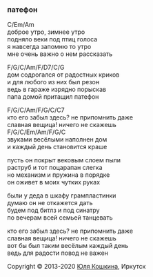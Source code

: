 ### патефон

C/Em/Am    
доброе утро, зимнее утро  
подняло веки под птиц голоса  
я навсегда запомню то утро  
мне очень важно о нем рассказать  

F/G/C/Am/F/D7/C/G  
дом содрогался от радостных криков  
и для любого из них был резон  
ведь в гараже изрядно порыскав  
папа домой притащил патефон  

F/G/C/Am/F/G/C/C7  
кто его забыл здесь? не припомнить даже  
славная вещица! ничего не скажешь  
F/G/C/Em/Am/F/G/C  
звуками весёлыми наполнен дом  
и каждый день становится краше  

пусть он покрыт вековым слоем пыли  
раструб и тот поцарапан слегка  
но механизм и пружина в порядке  
он оживет в моих чутких руках  

были у деда в шкафу грампластинки  
думаю он не откажется дать  
будем под битлз и под синатру  
по вечерам всей семьей танцевать  

кто его забыл здесь? не припомнить даже  
славная вещица! ничего не скажешь  
вот бы был таким весёлым каждый день  
ведь для радости повод не важен  

Copyright © 2013-2020 [Юля Кошкина](https://vk.com/koshkamoroshka), Иркутск
